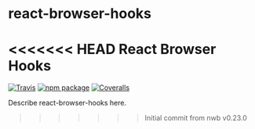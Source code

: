 # react-browser-hooks
<<<<<<< HEAD
React Browser Hooks
=======

[![Travis][build-badge]][build]
[![npm package][npm-badge]][npm]
[![Coveralls][coveralls-badge]][coveralls]

Describe react-browser-hooks here.

[build-badge]: https://img.shields.io/travis/user/repo/master.png?style=flat-square
[build]: https://travis-ci.org/user/repo

[npm-badge]: https://img.shields.io/npm/v/npm-package.png?style=flat-square
[npm]: https://www.npmjs.org/package/npm-package

[coveralls-badge]: https://img.shields.io/coveralls/user/repo/master.png?style=flat-square
[coveralls]: https://coveralls.io/github/user/repo
>>>>>>> Initial commit from nwb v0.23.0
